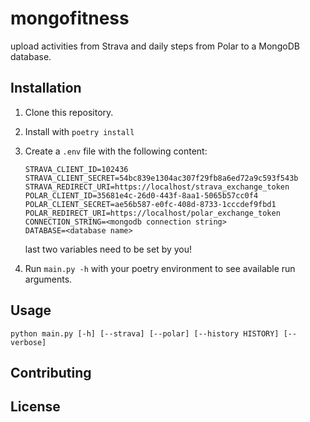 # mongofitness

upload activities from Strava and daily steps from Polar to a MongoDB database.

## Installation

1. Clone this repository.
2. Install with `poetry install`
3. Create a `.env` file with the following content:

    ```
    STRAVA_CLIENT_ID=102436
    STRAVA_CLIENT_SECRET=54bc839e1304ac307f29fb8a6ed72a9c593f543b
    STRAVA_REDIRECT_URI=https://localhost/strava_exchange_token
    POLAR_CLIENT_ID=35681e4c-26d0-443f-8aa1-5065b57cc0f4
    POLAR_CLIENT_SECRET=ae56b587-e0fc-408d-8733-1cccdef9fbd1
    POLAR_REDIRECT_URI=https://localhost/polar_exchange_token
    CONNECTION_STRING=<mongodb connection string>
    DATABASE=<database name>
    ```
    
    last two variables need to be set by you!
4. Run `main.py -h` with your poetry environment to see available run arguments.

## Usage

```shell
python main.py [-h] [--strava] [--polar] [--history HISTORY] [--verbose]
```

## Contributing

## License

